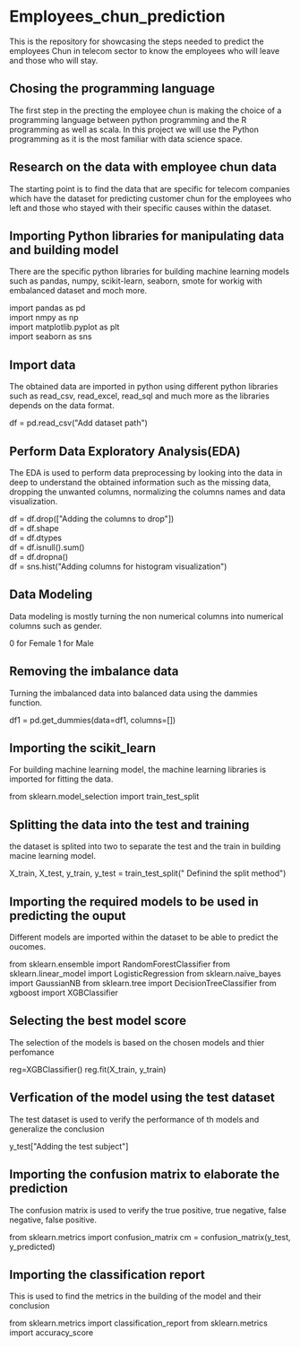 # Employees_chun_prediction
This is the repository for showcasing the steps needed to predict the employees Chun in telecom sector to know the employees who will leave and those who will stay.

## Chosing the programming language
The first step in the precting the employee chun is making the choice of a programming language between python programming and the R programming as well as scala. In this project we will use the Python programming as it is the most familiar with data science space.

## Research on the data with employee chun data
The starting point is to find the data that are specific for telecom companies which have the dataset for predicting customer chun for the employees who left and those who stayed with their specific causes within the dataset.

## Importing Python libraries for manipulating data and building model
There are the specific python libraries for building machine learning models such as pandas, numpy, scikit-learn, seaborn, smote for workig with embalanced dataset and moch more.

import pandas as pd  
import nmpy as np  
import matplotlib.pyplot as plt  
import seaborn as sns  

## Import data
 The obtained data are imported in python using different python libraries such as read_csv, read_excel, read_sql and much more as the libraries depends on the data format.

 df = pd.read_csv("Add dataset path")

 ## Perform Data Exploratory Analysis(EDA)
 The EDA is used to perform data preprocessing by looking into the data in deep to understand the obtained information such as the missing data, dropping the unwanted columns, normalizing the columns names and data visualization.

 df = df.drop(["Adding the columns to drop"])  
df = df.shape  
df = df.dtypes  
df = df.isnull().sum()  
df = df.dropna()  
df = sns.hist("Adding columns for histogram visualization")  

## Data Modeling
Data modeling is mostly turning the non numerical columns into numerical columns such as gender.

0 for Female
1 for Male

## Removing the imbalance data
Turning the imbalanced data into balanced data using the dammies function.

df1 = pd.get_dummies(data=df1, columns=[])

## Importing the scikit_learn
For building machine learning model, the machine learning libraries is imported for fitting the data.

from sklearn.model_selection import train_test_split

## Splitting the data into the test and training
the dataset is splited into two to separate the test and the train in building macine learning model.

X_train, X_test, y_train, y_test = train_test_split(" Definind the split method")

## Importing the required models to be used in predicting the ouput 
Different models are imported within the dataset to be able to predict the oucomes.

from sklearn.ensemble import RandomForestClassifier
from sklearn.linear_model import LogisticRegression
from sklearn.naive_bayes import GaussianNB
from sklearn.tree import DecisionTreeClassifier
from xgboost import XGBClassifier

## Selecting the best model score
The selection of the models is based on the chosen models and thier perfomance

reg=XGBClassifier()
reg.fit(X_train, y_train)

## Verfication of the model using the test dataset
The test dataset is used to verify the performance of th models and generalize the conclusion

y_test["Adding the test subject"]

## Importing the confusion matrix to elaborate the prediction
The confusion matrix is used to verify the true positive, true negative, false negative, false positive.

from sklearn.metrics import confusion_matrix
cm = confusion_matrix(y_test, y_predicted)

## Importing the classification report
This is used to find the metrics in the building of the model and their conclusion

from sklearn.metrics import classification_report
from sklearn.metrics import accuracy_score
